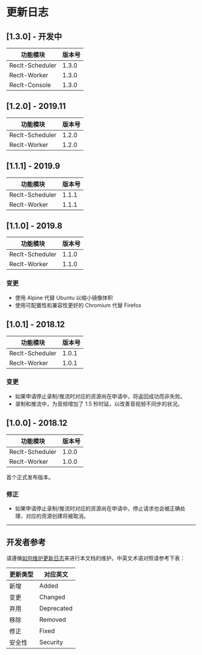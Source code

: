 # 更新日志

## [1.3.0] - 开发中

| 功能模块        | 版本号 |
| --------------- | ------ |
| RecIt-Scheduler | 1.3.0  |
| RecIt-Worker    | 1.3.0  |
| RecIt-Console   | 1.3.0  |

## [1.2.0] - 2019.11

| 功能模块        | 版本号 |
| --------------- | ------ |
| RecIt-Scheduler | 1.2.0  |
| RecIt-Worker    | 1.2.0  |

## [1.1.1] - 2019.9

| 功能模块        | 版本号 |
| --------------- | ------ |
| RecIt-Scheduler | 1.1.1  |
| RecIt-Worker    | 1.1.1  |

## [1.1.0] - 2019.8

| 功能模块        | 版本号 |
| --------------- | ------ |
| RecIt-Scheduler | 1.1.0  |
| RecIt-Worker    | 1.1.0  |

### 变更

- 使用 Alpine 代替 Ubuntu 以缩小镜像体积
- 使用可配置性和兼容性更好的 Chromium 代替 Firefox

## [1.0.1] - 2018.12

| 功能模块        | 版本号 |
| --------------- | ------ |
| RecIt-Scheduler | 1.0.1  |
| RecIt-Worker    | 1.0.1  |

### 变更

- 如果申请停止录制/推流时对应的资源尚在申请中，将返回成功而非失败。
- 录制和推流中，为音频增加了 1.5 秒时延，以改善音视频不同步的状况。

## [1.0.0] - 2018.12

| 功能模块        | 版本号 |
| --------------- | ------ |
| RecIt-Scheduler | 1.0.0  |
| RecIt-Worker    | 1.0.0  |

首个正式发布版本。

### 修正

- 如果申请停止录制/推流时对应的资源尚在申请中，停止请求也会被正确处理，对应的资源创建将被取消。

---

## 开发者参考

请遵循[如何维护更新日志](https://keepachangelog.com/zh-CN/1.0.0/)来进行本文档的维护。中英文术语对照请参考下表：

| 更新类型 | 对应英文   |
| -------- | ---------- |
| 新增     | Added      |
| 变更     | Changed    |
| 弃用     | Deprecated |
| 移除     | Removed    |
| 修正     | Fixed      |
| 安全性   | Security   |
